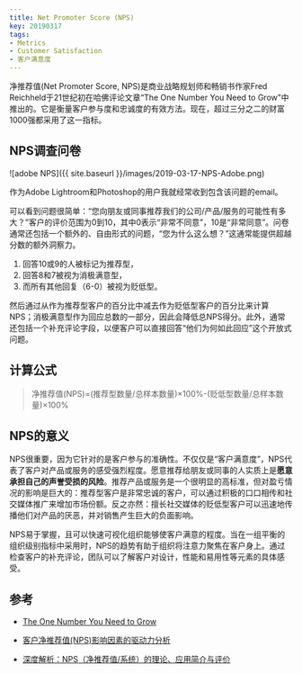 ```yaml
---
title: Net Promoter Score (NPS)
key: 20190317
tags: 
- Metrics 
- Customer Satisfaction
- 客户满意度
---
```


净推荐值(Net Promoter Score, NPS)是商业战略规划师和畅销书作家Fred Reichheld于21世纪初在哈佛评论文章“The One Number You Need to Grow”中推出的。它是衡量客户参与度和忠诚度的有效方法。现在，超过三分之二的财富1000强都采用了这一指标。

<!--more-->

## NPS调查问卷

![adobe NPS]({{ site.baseurl }}/images/2019-03-17-NPS-Adobe.png)

作为Adobe Lightroom和Photoshop的用户我就经常收到包含该问题的email。

可以看到问题很简单：“您向朋友或同事推荐我们的公司/产品/服务的可能性有多大？”客户的评价范围为0到10，其中0表示“非常不同意”，10是“非常同意”。问卷通常还包括一个额外的、自由形式的问题，“您为什么这么想？”这通常能提供超越分数的额外洞察力。

1. 回答10或9的人被标记为推荐型，
2. 回答8和7被视为消极满意型，
3. 而所有其他回复（6-0）被视为贬低型。

然后通过从作为推荐型客户的百分比中减去作为贬低型客户的百分比来计算NPS；消极满意型作为回应总数的一部分，因此会降低总NPS得分。此外，通常还包括一个补充评论字段，以便客户可以直接回答“他们为何如此回应”这个开放式问题。

## 计算公式

> 净推荐值(NPS)=(推荐型数量/总样本数量)×100%-(贬低型数量/总样本数量)×100%

## NPS的意义

NPS很重要，因为它针对的是客户参与的准确性。不仅仅是“客户满意度”，NPS代表了客户对产品或服务的感受强烈程度。愿意推荐给朋友或同事的人实质上是**愿意承担自己的声誉受损的风险**。推荐产品或服务是一个很明显的高标准，但对盈亏情况的影响是巨大的：推荐型客户是非常忠诚的客户，可以通过积极的口口相传和社交媒体推广来增加市场份额。反之亦然：擅长社交媒体的贬低型客户可以迅速地传播他们对产品的厌恶，并对销售产生巨大的负面影响。

NPS易于掌握，且可以快速可视化组织能够使客户满意的程度。当在一组平衡的组织级别指标中采用时，NPS的趋势有助于组织将注意力聚焦在客户身上。通过检查客户的补充评论，团队可以了解客户对设计，性能和易用性等元素的具体感受。

## 参考

* [The One Number You Need to Grow](https://hbr.org/2003/12/the-one-number-you-need-to-grow)

* [客户净推荐值(NPS)影响因素的驱动力分析](http://blog.sina.com.cn/s/blog_5e9798d30102wdqn.html)

* [深度解析：NPS（净推荐值/系统）的理论、应用简介与评价](http://www.tinygroup.org/docs/38392fd077c246258cd0daa5375b41ec)